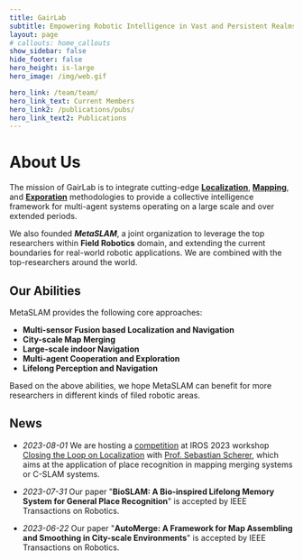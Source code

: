 ```yaml
---
title: GairLab
subtitle: Empowering Robotic Intelligence in Vast and Persistent Realms
layout: page
# callouts: home_callouts
show_sidebar: false
hide_footer: false
hero_height: is-large
hero_image: /img/web.gif

hero_link: /team/team/
hero_link_text: Current Members
hero_link2: /publications/pubs/
hero_link_text2: Publications
---
```


# About Us
The mission of GairLab is to integrate cutting-edge [**Localization**](/research/localization), [**Mapping**](/research/mapping), and [**Exporation**](/research/exploration) methodologies to provide a collective intelligence framework for multi-agent systems operating on a large scale and over extended periods.

We also founded ***MetaSLAM***, a joint organization to leverage the top researchers within **Field Robotics** domain, and extending the current boundaries for real-world robotic applications. We are combined with the top-researchers around the world.

## Our Abilities

MetaSLAM provides the following core approaches:

* **Multi-sensor Fusion based Localization and Navigation**
* **City-scale Map Merging**
* **Large-scale indoor Navigation**
* **Multi-agent Cooperation and Exploration**
* **Lifelong Perception and Navigation**

Based on the above abilities, we hope MetaSLAM can benefit for more researchers in different kinds of filed robotic areas.

## News

* *2023-08-01* We are hosting a [competition](https://metaslam.github.io/competitions/icra2023/) at IROS 2023 workshop [Closing the Loop on Localization](https://oravus.github.io/vpr-workshop/) with [Prof. Sebastian Scherer](https://theairlab.org/), which aims at the application of place recognition in mapping merging systems or C-SLAM systems.

* *2023-07-31* Our paper "**BioSLAM: A Bio-inspired Lifelong Memory System for General Place
Recognition**" is accepted by IEEE Transactions on Robotics.

* *2023-06-22* Our paper "**AutoMerge: A Framework for Map Assembling and Smoothing in City-scale
Environments**" is accepted by IEEE Transactions on Robotics.

<!-- # Highlights
{% assign posts = site.posts | where:"categories","highlights" %}
<div class="columns is-multiline">
    {% for post in posts %}
    <div class="column is-4-desktop is-6-tablet">
        {% include post-card.html %}
    </div>
    {% endfor %}
</div> -->
